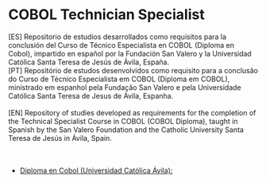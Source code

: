 # COBOL Technician Specialist

[ES] Repositorio de estudios desarrollados como requisitos para la conclusión del Curso de Técnico Especialista en COBOL (Diploma en Cobol), impartido en español por la Fundación San Valero y la Universidad Católica Santa Teresa de Jesús de Ávila, España. 
<br />
[PT] Repositório de estudos desenvolvidos como requisito para a conclusão do Curso de Técnico Especialista em COBOL (Diploma em COBOL), ministrado em espanhol pela Fundação San Valero e pela Universidade Católica Santa Teresa de Jesus de Ávila, Espanha.  
<br />
[EN] Repository of studies developed as requirements for the completion of the Technical Specialist Course in COBOL (COBOL Diploma), taught in Spanish by the San Valero Foundation and the Catholic University Santa Teresa de Jesús in Ávila, Spain.  
<br />
<br />

* [Diploma en Cobol (Universidad Católica Ávila):](https://github.com/fermyno/mainframe/tree/main/COBOL/Cobol-technician-specialist)  
